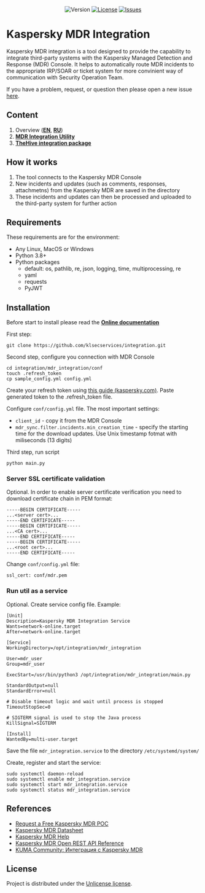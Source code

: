 <p align="center">
   <img src="https://img.shields.io/badge/Version-v1.0-blue" alt="Version">
   <a href="/LICENSE"><img src="https://img.shields.io/badge/License-Unlicense-brightgreen" alt="License"></a>
   <a href="/issues"><img src="https://img.shields.io/github/issues/klsecservices/MDR-integrations.svg?maxAge=60&style=flat-square" alt="Issues"></a>
</p>

# Kaspersky MDR Integration

Kaspersky MDR integration is a tool designed to provide the capability to integrate third-party systems with the Kaspersky Managed Detection and Response (MDR) Console. It helps to automatically route MDR incidents to the appropriate IRP/SOAR or ticket system for more convinient way of communication with Security Operation Team.

If you have a problem, request, or question then please open a new issue [here](/issues).

## Content

1. Overview (**[EN](overview_en.md)**, **[RU](overview_ru.md)**)
2. **[MDR Integration Utility](mdr_integration/README.md)**
3. **[TheHive integration package](integrations/thehive/README.md)**

## How it works

1. The tool connects to the Kaspersky MDR Console
2. New incidents and updates (such as comments, responses, attachmetns) from the Kaspersky MDR are saved in the directory
3. These incidents and updates can then be processed and uploaded to the third-party system for further action

## Requirements

These requirements are for the environment:

* Any Linux, MacOS or Windows
* Python 3.8+
* Python packages
  * default: os, pathlib, re, json, logging, time, multiprocessing, re
  * yaml
  * requests
  * PyJWT

## Installation

Before start to install please read the **[Online documentation](https://support.kaspersky.com/MDR/en-US/204467.htm)**

First step:

```
git clone https://github.com/klsecservices/integration.git
```

Second step, configure you connection with MDR Console

```
cd integration/mdr_integration/conf
touch .refresh_token
cp sample_config.yml config.yml
```

Create your refresh token using [this guide (kaspersky.com)](https://support.kaspersky.com/MDR/en-US/258278.htm). Paste generated token to the .refresh_token file.

Configure ```conf/config.yml``` file. The most important settings:

* ```client_id``` - copy it from the MDR Console
* ```mdr_sync.filter.incidents.min_creation_time``` - specify the starting time for the download updates. Use Unix timestamp fotmat with miliseconds (13 digits)

Third step, run script

```
python main.py
```

### Server SSL certificate validation

Optional. In order to enable server certificate verification you need to download certificate chain in PEM format:

```
-----BEGIN CERTIFICATE-----
...<server cert>...
-----END CERTIFICATE-----
-----BEGIN CERTIFICATE-----
...<CA cert>...
-----END CERTIFICATE-----
-----BEGIN CERTIFICATE-----
...<root cert>...
-----END CERTIFICATE-----
```

Change ```conf/config.yml``` file:
```
ssl_cert: conf/mdr.pem
```

### Run util as a service

Optional. Create service config file. Example:

```
[Unit]
Description=Kaspersky MDR Integration Service
Wants=network-online.target
After=network-online.target

[Service]
WorkingDirectory=/opt/integration/mdr_integration

User=mdr_user
Group=mdr_user

ExecStart=/usr/bin/python3 /opt/integration/mdr_integration/main.py

StandardOutput=null
StandardError=null

# Disable timeout logic and wait until process is stopped
TimeoutStopSec=0

# SIGTERM signal is used to stop the Java process
KillSignal=SIGTERM

[Install]
WantedBy=multi-user.target
```

Save the file ```mdr_integration.service``` to the directory ```/etc/systemd/system/```

Create, register and start the service:

```
sudo systemctl daemon-reload
sudo systemctl enable mdr_integration.service
sudo systemctl start mdr_integration.service
sudo systemctl status mdr_integration.service
```

## References
* [Request a Free Kaspersky MDR POC](https://www.kaspersky.com/enterprise-security/managed-detection-and-response)
* [Kaspersky MDR Datasheet](https://content.kaspersky-labs.com/se/media/en/business-security/kaspersky-mdr-datasheet.pdf)
* [Kaspersky MDR Help](https://support.kaspersky.com/MDR/en-US/255956.htm)
* [Kaspersky MDR Open REST API Reference](https://support.kaspersky.com/MDR/RestAPI/REST_API_doc.html)
* [KUMA Community: Интеграция с Kaspersky MDR](https://kb.kuma-community.ru/books/integracii/page/integraciia-s-kaspersky-mdr)

## License

Project is distributed under the [Unlicense license](/LICENSE).